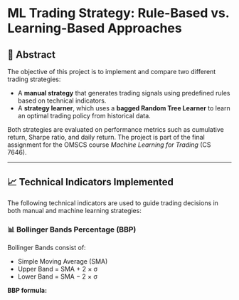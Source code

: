 # ML Trading Strategy: Rule-Based vs. Learning-Based Approaches

## 📌 Abstract

The objective of this project is to implement and compare two different trading strategies:

- A **manual strategy** that generates trading signals using predefined rules based on technical indicators.
- A **strategy learner**, which uses a **bagged Random Tree Learner** to learn an optimal trading policy from historical data.

Both strategies are evaluated on performance metrics such as cumulative return, Sharpe ratio, and daily return. The project is part of the final assignment for the OMSCS course *Machine Learning for Trading* (CS 7646).

---

## 📈 Technical Indicators Implemented

The following technical indicators are used to guide trading decisions in both manual and machine learning strategies:

### 📊 Bollinger Bands Percentage (BBP)

Bollinger Bands consist of:
- Simple Moving Average (SMA)
- Upper Band = SMA + 2 × σ
- Lower Band = SMA − 2 × σ

**BBP formula:**
